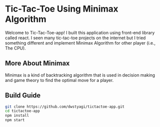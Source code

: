# Tic-Tac-Toe Using Minimax Algorithm

Welcome to Tic-Tac-Toe-app! I built this application using front-end library called react. I seen many tic-tac-toe projects on the internet but I tried something different and implement Minimax Algorithm for other player (i.e., The CPU).

## More About Minimax

Minimax is a kind of backtracking algorithm that is used in decision making and game theory to find the optimal move for a player.

## Build Guide

```bash
git clone https://github.com/dwstyagi/tictactoe-app.git
cd tictactoe-app
npm install
npm start
```
